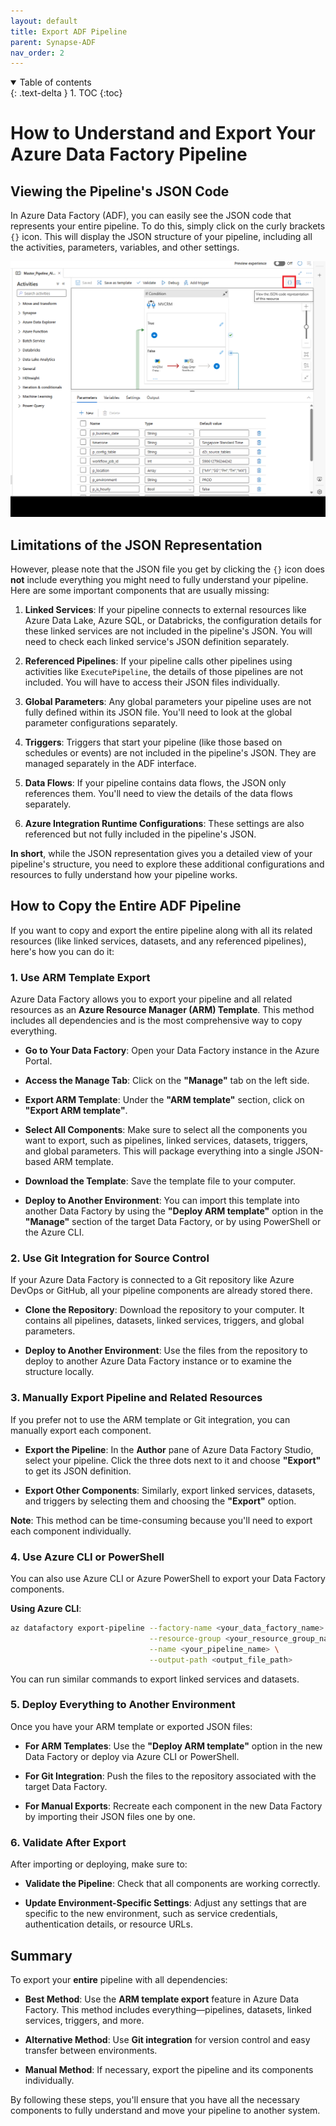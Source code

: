 ```yaml
---
layout: default
title: Export ADF Pipeline
parent: Synapse-ADF
nav_order: 2
---
```


<details open markdown="block">
  <summary>
    Table of contents
  </summary>
  {: .text-delta }
1. TOC
{:toc}
</details>

# How to Understand and Export Your Azure Data Factory Pipeline

## Viewing the Pipeline's JSON Code

In Azure Data Factory (ADF), you can easily see the JSON code that represents your entire pipeline. To do this, simply click on the curly brackets `{}` icon. This will display the JSON structure of your pipeline, including all the activities, parameters, variables, and other settings.

![Icon for viewing JSON code in Azure Data Factory](images/2024-09-15-03-16-44.png)

## Limitations of the JSON Representation

However, please note that the JSON file you get by clicking the `{}` icon does **not** include everything you might need to fully understand your pipeline. Here are some important components that are usually missing:

1. **Linked Services**: If your pipeline connects to external resources like Azure Data Lake, Azure SQL, or Databricks, the configuration details for these linked services are not included in the pipeline's JSON. You will need to check each linked service's JSON definition separately.

2. **Referenced Pipelines**: If your pipeline calls other pipelines using activities like `ExecutePipeline`, the details of those pipelines are not included. You will have to access their JSON files individually.

3. **Global Parameters**: Any global parameters your pipeline uses are not fully defined within its JSON file. You'll need to look at the global parameter configurations separately.

4. **Triggers**: Triggers that start your pipeline (like those based on schedules or events) are not included in the pipeline's JSON. They are managed separately in the ADF interface.

5. **Data Flows**: If your pipeline contains data flows, the JSON only references them. You'll need to view the details of the data flows separately.

6. **Azure Integration Runtime Configurations**: These settings are also referenced but not fully included in the pipeline's JSON.

**In short**, while the JSON representation gives you a detailed view of your pipeline's structure, you need to explore these additional configurations and resources to fully understand how your pipeline works.

## How to Copy the Entire ADF Pipeline

If you want to copy and export the entire pipeline along with all its related resources (like linked services, datasets, and any referenced pipelines), here's how you can do it:

### 1. Use ARM Template Export

Azure Data Factory allows you to export your pipeline and all related resources as an **Azure Resource Manager (ARM) Template**. This method includes all dependencies and is the most comprehensive way to copy everything.

- **Go to Your Data Factory**: Open your Data Factory instance in the Azure Portal.

- **Access the Manage Tab**: Click on the **"Manage"** tab on the left side.

- **Export ARM Template**: Under the **"ARM template"** section, click on **"Export ARM template"**.

- **Select All Components**: Make sure to select all the components you want to export, such as pipelines, linked services, datasets, triggers, and global parameters. This will package everything into a single JSON-based ARM template.

- **Download the Template**: Save the template file to your computer.

- **Deploy to Another Environment**: You can import this template into another Data Factory by using the **"Deploy ARM template"** option in the **"Manage"** section of the target Data Factory, or by using PowerShell or the Azure CLI.

### 2. Use Git Integration for Source Control

If your Azure Data Factory is connected to a Git repository like Azure DevOps or GitHub, all your pipeline components are already stored there.

- **Clone the Repository**: Download the repository to your computer. It contains all pipelines, datasets, linked services, triggers, and global parameters.

- **Deploy to Another Environment**: Use the files from the repository to deploy to another Azure Data Factory instance or to examine the structure locally.

### 3. Manually Export Pipeline and Related Resources

If you prefer not to use the ARM template or Git integration, you can manually export each component.

- **Export the Pipeline**: In the **Author** pane of Azure Data Factory Studio, select your pipeline. Click the three dots next to it and choose **"Export"** to get its JSON definition.

- **Export Other Components**: Similarly, export linked services, datasets, and triggers by selecting them and choosing the **"Export"** option.

**Note**: This method can be time-consuming because you'll need to export each component individually.

### 4. Use Azure CLI or PowerShell

You can also use Azure CLI or Azure PowerShell to export your Data Factory components.

**Using Azure CLI**:

```bash
az datafactory export-pipeline --factory-name <your_data_factory_name> \
                               --resource-group <your_resource_group_name> \
                               --name <your_pipeline_name> \
                               --output-path <output_file_path>
```

You can run similar commands to export linked services and datasets.

### 5. Deploy Everything to Another Environment

Once you have your ARM template or exported JSON files:

- **For ARM Templates**: Use the **"Deploy ARM template"** option in the new Data Factory or deploy via Azure CLI or PowerShell.

- **For Git Integration**: Push the files to the repository associated with the target Data Factory.

- **For Manual Exports**: Recreate each component in the new Data Factory by importing their JSON files one by one.

### 6. Validate After Export

After importing or deploying, make sure to:

- **Validate the Pipeline**: Check that all components are working correctly.

- **Update Environment-Specific Settings**: Adjust any settings that are specific to the new environment, such as service credentials, authentication details, or resource URLs.

## Summary

To export your **entire** pipeline with all dependencies:

- **Best Method**: Use the **ARM template export** feature in Azure Data Factory. This method includes everything—pipelines, datasets, linked services, triggers, and more.

- **Alternative Method**: Use **Git integration** for version control and easy transfer between environments.

- **Manual Method**: If necessary, export the pipeline and its components individually.

By following these steps, you'll ensure that you have all the necessary components to fully understand and move your pipeline to another system.